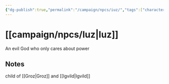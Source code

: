 ```yaml
---
{"dg-publish":true,"permalink":"/campaign/npcs/iuz/","tags":["character","npc"],"noteIcon":"","created":"2025-10-26T08:24:12.682-07:00","updated":"2025-10-27T13:37:29.357-07:00"}
---
```


# [[campaign/npcs/Iuz\|Iuz]]
An evil God who only cares about power

## Notes
child of [[Groz\|Groz]]  and [[Igvild\|Igvild]] 